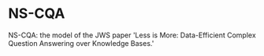 # NS-CQA
NS-CQA: the model of the JWS paper 'Less is More: Data-Efficient Complex Question Answering over Knowledge Bases.'
